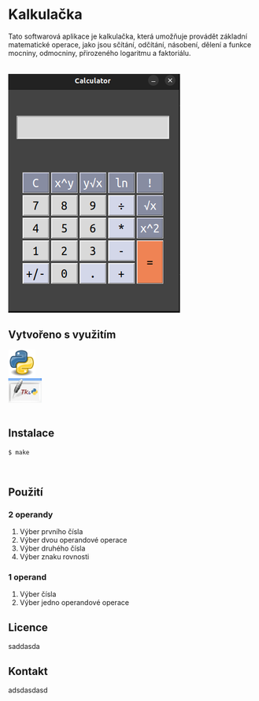 # Kalkulačka
Tato softwarová aplikace je kalkulačka, která umožňuje provádět základní matematické operace, jako jsou sčítání, odčítání, násobení, dělení a funkce mocniny, odmocniny, přirozeného logaritmu a faktoriálu.
<br><br><br>
<img src="images/calculator.png" width="349" height="485">

## Vytvořeno s využitím
<a href="https://www.python.org/">
<img src="images/python.png" href="www" width="55" height="55">
</a>
<br>
<a href="https://docs.python.org/3/library/tkinter.html">
<img src="images/tkinter.png" href="www" width="68" height="50">
</a>
<br>
<br>

## Instalace
```sh
$ make
```
<br>

## Použití
### 2 operandy
1. Výber prvního čísla
2. Výber dvou operandové operace
3. Výber druhého čísla
4. Výber znaku rovnosti
### 1 operand
1. Výber čísla
2. Výber jedno operandové operace

## Licence
saddasda

## Kontakt
adsdasdasd